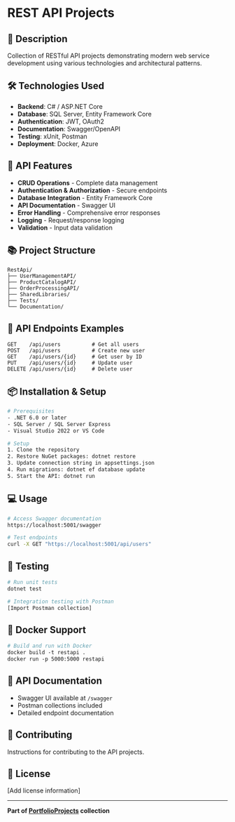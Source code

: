 # REST API Projects

## 📝 Description
Collection of RESTful API projects demonstrating modern web service development using various technologies and architectural patterns.

## 🛠️ Technologies Used
- **Backend**: C# / ASP.NET Core
- **Database**: SQL Server, Entity Framework Core
- **Authentication**: JWT, OAuth2
- **Documentation**: Swagger/OpenAPI
- **Testing**: xUnit, Postman
- **Deployment**: Docker, Azure

## 🚀 API Features
- **CRUD Operations** - Complete data management
- **Authentication & Authorization** - Secure endpoints
- **Database Integration** - Entity Framework Core
- **API Documentation** - Swagger UI
- **Error Handling** - Comprehensive error responses
- **Logging** - Request/response logging
- **Validation** - Input data validation

## 📚 Project Structure
```
RestApi/
├── UserManagementAPI/
├── ProductCatalogAPI/
├── OrderProcessingAPI/
├── SharedLibraries/
├── Tests/
└── Documentation/
```

## 🔧 API Endpoints Examples
```
GET    /api/users          # Get all users
POST   /api/users          # Create new user
GET    /api/users/{id}     # Get user by ID
PUT    /api/users/{id}     # Update user
DELETE /api/users/{id}     # Delete user
```

## 📦 Installation & Setup
```bash
# Prerequisites
- .NET 6.0 or later
- SQL Server / SQL Server Express
- Visual Studio 2022 or VS Code

# Setup
1. Clone the repository
2. Restore NuGet packages: dotnet restore
3. Update connection string in appsettings.json
4. Run migrations: dotnet ef database update
5. Start the API: dotnet run
```

## 💻 Usage
```bash
# Access Swagger documentation
https://localhost:5001/swagger

# Test endpoints
curl -X GET "https://localhost:5001/api/users"
```

## 🧪 Testing
```bash
# Run unit tests
dotnet test

# Integration testing with Postman
[Import Postman collection]
```

## 🐳 Docker Support
```dockerfile
# Build and run with Docker
docker build -t restapi .
docker run -p 5000:5000 restapi
```

## 📖 API Documentation
- Swagger UI available at `/swagger`
- Postman collections included
- Detailed endpoint documentation

## 🤝 Contributing
Instructions for contributing to the API projects.

## 📄 License
[Add license information]

---
**Part of [PortfolioProjects](../) collection**